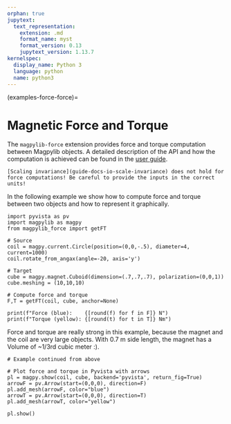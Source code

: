 ```yaml
---
orphan: true
jupytext:
  text_representation:
    extension: .md
    format_name: myst
    format_version: 0.13
    jupytext_version: 1.13.7
kernelspec:
  display_name: Python 3
  language: python
  name: python3
---
```


(examples-force-force)=

# Magnetic Force and Torque

The `magpylib-force` extension provides force and torque computation between
Magpylib objects. A detailed description of the API and how the computation is
achieved can be found in the [user guide](docs-force-computation).

```{warning}
[Scaling invariance](guide-docs-io-scale-invariance) does not hold for force computations! Be careful to provide the inputs in the correct units!
```

In the following example we show how to compute force and torque between two
objects and how to represent it graphically.

```{code-cell} ipython3
import pyvista as pv
import magpylib as magpy
from magpylib_force import getFT

# Source
coil = magpy.current.Circle(position=(0,0,-.5), diameter=4, current=1000)
coil.rotate_from_angax(angle=-20, axis='y')

# Target
cube = magpy.magnet.Cuboid(dimension=(.7,.7,.7), polarization=(0,0,1))
cube.meshing = (10,10,10)

# Compute force and torque
F,T = getFT(coil, cube, anchor=None)

print(f"Force (blue):    {[round(f) for f in F]} N")
print(f"Torque (yellow): {[round(t) for t in T]} Nm")
```

Force and torque are really strong in this example, because the magnet and the
coil are very large objects. With 0.7 m side length, the magnet has a Volume of
~1/3rd cubic meter :).

```{code-cell} ipython3
# Example continued from above

# Plot force and torque in Pyvista with arrows
pl = magpy.show(coil, cube, backend='pyvista', return_fig=True)
arrowF = pv.Arrow(start=(0,0,0), direction=F)
pl.add_mesh(arrowF, color="blue")
arrowT = pv.Arrow(start=(0,0,0), direction=T)
pl.add_mesh(arrowT, color="yellow")

pl.show()
```
